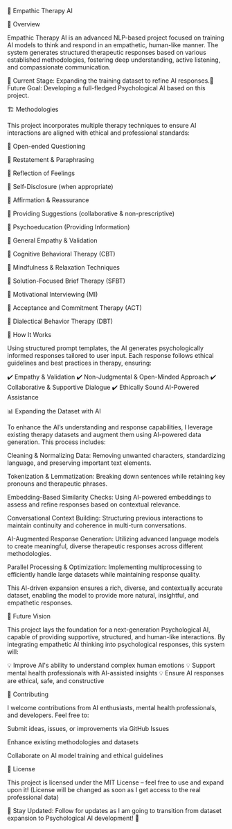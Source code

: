 🧠 Empathic Therapy AI

  

🌟 Overview

Empathic Therapy AI is an advanced NLP-based project focused on training AI models to think and respond in an empathetic, human-like manner. The system generates structured therapeutic responses based on various established methodologies, fostering deep understanding, active listening, and compassionate communication.

🔹 Current Stage: Expanding the training dataset to refine AI responses.🔹 Future Goal: Developing a full-fledged Psychological AI based on this project.

🏗️ Methodologies

This project incorporates multiple therapy techniques to ensure AI interactions are aligned with ethical and professional standards:

🔹 Open-ended Questioning

🔹 Restatement & Paraphrasing

🔹 Reflection of Feelings

🔹 Self-Disclosure (when appropriate)

🔹 Affirmation & Reassurance

🔹 Providing Suggestions (collaborative & non-prescriptive)

🔹 Psychoeducation (Providing Information)

🔹 General Empathy & Validation

🔹 Cognitive Behavioral Therapy (CBT)

🔹 Mindfulness & Relaxation Techniques

🔹 Solution-Focused Brief Therapy (SFBT)

🔹 Motivational Interviewing (MI)

🔹 Acceptance and Commitment Therapy (ACT)

🔹 Dialectical Behavior Therapy (DBT)

🔧 How It Works

Using structured prompt templates, the AI generates psychologically informed responses tailored to user input. Each response follows ethical guidelines and best practices in therapy, ensuring:

✔️ Empathy & Validation
✔️ Non-Judgmental & Open-Minded Approach
✔️ Collaborative & Supportive Dialogue
✔️ Ethically Sound AI-Powered Assistance

📊 Expanding the Dataset with AI

To enhance the AI’s understanding and response capabilities, I leverage existing therapy datasets and augment them using AI-powered data generation. This process includes:

Cleaning & Normalizing Data: Removing unwanted characters, standardizing language, and preserving important text elements.

Tokenization & Lemmatization: Breaking down sentences while retaining key pronouns and therapeutic phrases.

Embedding-Based Similarity Checks: Using AI-powered embeddings to assess and refine responses based on contextual relevance.

Conversational Context Building: Structuring previous interactions to maintain continuity and coherence in multi-turn conversations.

AI-Augmented Response Generation: Utilizing advanced language models to create meaningful, diverse therapeutic responses across different methodologies.

Parallel Processing & Optimization: Implementing multiprocessing to efficiently handle large datasets while maintaining response quality.

This AI-driven expansion ensures a rich, diverse, and contextually accurate dataset, enabling the model to provide more natural, insightful, and empathetic responses.

🚀 Future Vision

This project lays the foundation for a next-generation Psychological AI, capable of providing supportive, structured, and human-like interactions. By integrating empathetic AI thinking into psychological responses, this system will:

💡 Improve AI's ability to understand complex human emotions
💡 Support mental health professionals with AI-assisted insights
💡 Ensure AI responses are ethical, safe, and constructive

🤝 Contributing

I welcome contributions from AI enthusiasts, mental health professionals, and developers. Feel free to:

Submit ideas, issues, or improvements via GitHub Issues

Enhance existing methodologies and datasets

Collaborate on AI model training and ethical guidelines

📜 License

This project is licensed under the MIT License – feel free to use and expand upon it! (License will be changed as soon as I get access to the real professional data)

🔗 Stay Updated: Follow for updates as I am going to transition from dataset expansion to Psychological AI development! 🚀
